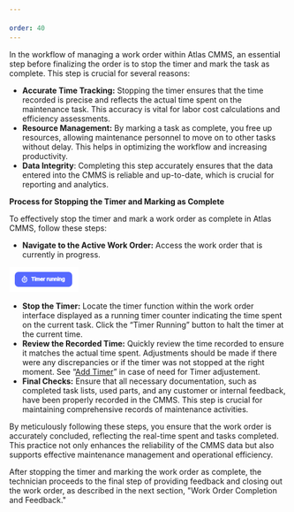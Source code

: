 ```yaml
---

order: 40
---
```


In the workflow of managing a work order within Atlas CMMS, an essential step before finalizing the order is to stop the timer and mark the task as complete. This step is crucial for several reasons:

- __Accurate Time Tracking:__ Stopping the timer ensures that the time recorded is precise and reflects the actual time spent on the maintenance task. This accuracy is vital for labor cost calculations and efficiency assessments.
- __Resource Management:__ By marking a task as complete, you free up resources, allowing maintenance personnel to move on to other tasks without delay. This helps in optimizing the workflow and increasing productivity.
- __Data Integrity__: Completing this step accurately ensures that the data entered into the CMMS is reliable and up\-to\-date, which is crucial for reporting and analytics.

__Process for Stopping the Timer and Marking as Complete__

To effectively stop the timer and mark a work order as complete in Atlas CMMS, follow these steps:

- __Navigate to the Active Work Order:__ Access the work order that is currently in progress.

![](../../../../static/img/rev6/image126.png)

- __Stop the Timer:__ Locate the timer function within the work order interface displayed as a running timer counter indicating the time spent on the current task. Click the “Timer Running” button to halt the timer at the current time. 
- __Review the Recorded Time:__ Quickly review the time recorded to ensure it matches the actual time spent. Adjustments should be made if there were any discrepancies or if the timer was not stopped at the right moment. See “[Add Timer](#_Add_labor_information:)” in case of need for Timer adjustement.
- __Final Checks:__ Ensure that all necessary documentation, such as completed task lists, used parts, and any customer or internal feedback, have been properly recorded in the CMMS. This step is crucial for maintaining comprehensive records of maintenance activities.

By meticulously following these steps, you ensure that the work order is accurately concluded, reflecting the real\-time spent and tasks completed. This practice not only enhances the reliability of the CMMS data but also supports effective maintenance management and operational efficiency.

After stopping the timer and marking the work order as complete, the technician proceeds to the final step of providing feedback and closing out the work order, as described in the next section, "Work Order Completion and Feedback."